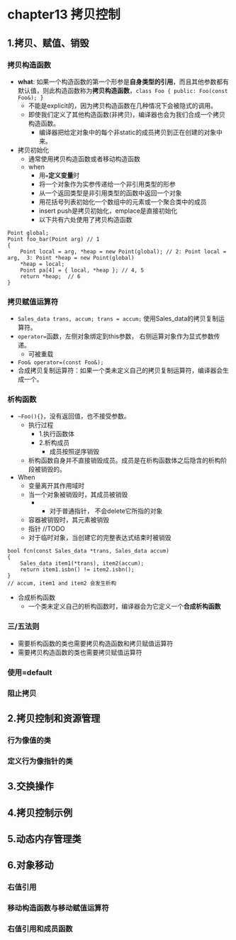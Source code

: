 # chapter13 拷贝控制


## 1.拷贝、赋值、销毁
### 拷贝构造函数
- **what**: 如果一个构造函数的第一个形参是**自身类型的引用**，而且其他参数都有默认值，则此构造函数称为**拷贝构造函数**，`class Foo { public: Foo(const Foo&); }`
  - 不能是explicit的，因为拷贝构造函数在几种情况下会被隐式的调用。
  - 即使我们定义了其他构造函数(非拷贝)，编译器也会为我们合成一个拷贝构造函数。
    - 编译器把给定对象中的每个非static的成员拷贝到正在创建的对象中来。
- 拷贝初始化
  - 通常使用拷贝构造函数或者移动构造函数
  - when
    - 用`=`**定义变量**时
    - 将一个对象作为实参传递给一个非引用类型的形参
    - 从一个返回类型是非引用类型的函数中返回一个对象
    - 用花括号列表初始化一个数组中的元素或一个聚合类中的成员
    - insert push是拷贝初始化，emplace是直接初始化
    - 以下共有六处使用了拷贝构造函数
```
Point global;
Point foo_bar(Point arg) // 1
{
	Point local = arg, *heap = new Point(global); // 2: Point local = arg,  3: Point *heap = new Point(global) 
	*heap = local; 
	Point pa[4] = { local, *heap }; // 4, 5
	return *heap;  // 6
}
```
### 拷贝赋值运算符
- `Sales_data trans, accum; trans = accum;` 使用Sales_data的拷贝复制运算符。
- `operator=`函数，左侧对象绑定到this参数， 右侧运算对象作为显式参数传递。
  - 可被重载
- `Foo& operator=(const Foo&);`
- 合成拷贝复制运算符：如果一个类未定义自己的拷贝复制运算符，编译器会生成一个。

### 析构函数
- `~Foo(){}`，没有返回值，也不接受参数。
  - 执行过程
    - 1.执行函数体
    - 2.析构成员
      - 成员按照逆序销毁
  - 析构函数自身并不直接销毁成员。成员是在析构函数体之后隐含的析构阶段被销毁的。
- When
  - 变量离开其作用域时
  - 当一个对象被销毁时，其成员被销毁
    - * 对于普通指针， 不会delete它所指的对象
  - 容器被销毁时，其元素被销毁
  - 指针 //TODO
  - 对于临时对象，当创建它的完整表达式结束时被销毁
```
bool fcn(const Sales_data *trans, Sales_data accum)
{
    Sales_data item1(*trans), item2(accum);
    return item1.isbn() != item2.isbn();
}
// accum, item1 and item2 会发生析构
```
- 合成析构函数
  - 一个类未定义自己的析构函数时，编译器会为它定义一个**合成析构函数**

### 三/五法则
- 需要析构函数的类也需要拷贝构造函数和拷贝赋值运算符
- 需要拷贝构造函数的类也需要拷贝赋值运算符

### 使用=default

### 阻止拷贝

## 2.拷贝控制和资源管理
### 行为像值的类

### 定义行为像指针的类

## 3.交换操作

## 4.拷贝控制示例

## 5.动态内存管理类

## 6.对象移动
### 右值引用

### 移动构造函数与移动赋值运算符

### 右值引用和成员函数